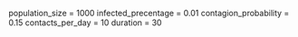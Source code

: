 population_size = 1000
infected_precentage = 0.01
contagion_probability = 0.15
contacts_per_day = 10
duration = 30
